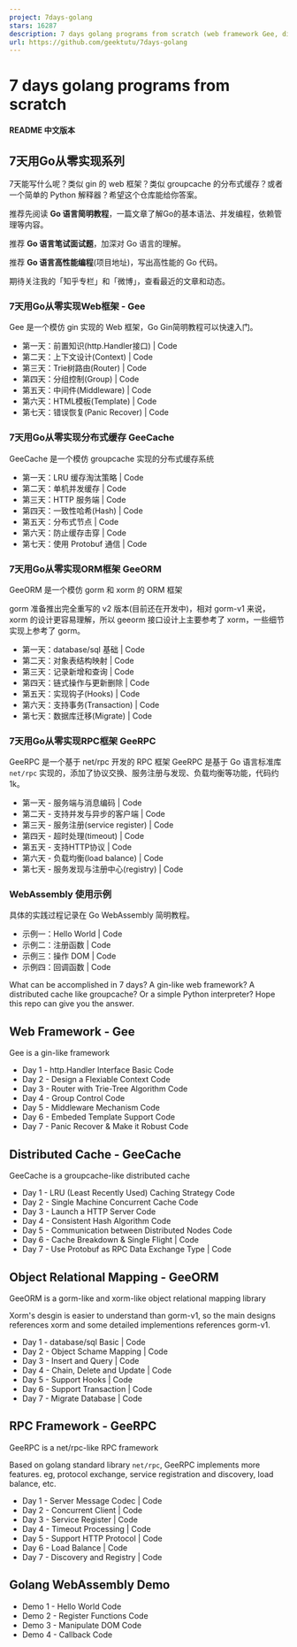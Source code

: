 ```yaml
---
project: 7days-golang
stars: 16287
description: 7 days golang programs from scratch (web framework Gee, distributed cache GeeCache, object relational mapping ORM framework GeeORM, rpc framework GeeRPC etc)  7天用Go动手写/从零实现系列
url: https://github.com/geektutu/7days-golang
---
```


7 days golang programs from scratch
===================================

**README 中文版本**

7天用Go从零实现系列
-----------

7天能写什么呢？类似 gin 的 web 框架？类似 groupcache 的分布式缓存？或者一个简单的 Python 解释器？希望这个仓库能给你答案。

推荐先阅读 **Go 语言简明教程**，一篇文章了解Go的基本语法、并发编程，依赖管理等内容。

推荐 **Go 语言笔试面试题**，加深对 Go 语言的理解。

推荐 **Go 语言高性能编程**(项目地址)，写出高性能的 Go 代码。

期待关注我的「知乎专栏」和「微博」，查看最近的文章和动态。

### 7天用Go从零实现Web框架 - Gee

Gee 是一个模仿 gin 实现的 Web 框架，Go Gin简明教程可以快速入门。

-   第一天：前置知识(http.Handler接口) | Code
-   第二天：上下文设计(Context) | Code
-   第三天：Trie树路由(Router) | Code
-   第四天：分组控制(Group) | Code
-   第五天：中间件(Middleware) | Code
-   第六天：HTML模板(Template) | Code
-   第七天：错误恢复(Panic Recover) | Code

### 7天用Go从零实现分布式缓存 GeeCache

GeeCache 是一个模仿 groupcache 实现的分布式缓存系统

-   第一天：LRU 缓存淘汰策略 | Code
-   第二天：单机并发缓存 | Code
-   第三天：HTTP 服务端 | Code
-   第四天：一致性哈希(Hash) | Code
-   第五天：分布式节点 | Code
-   第六天：防止缓存击穿 | Code
-   第七天：使用 Protobuf 通信 | Code

### 7天用Go从零实现ORM框架 GeeORM

GeeORM 是一个模仿 gorm 和 xorm 的 ORM 框架

gorm 准备推出完全重写的 v2 版本(目前还在开发中)，相对 gorm-v1 来说，xorm 的设计更容易理解，所以 geeorm 接口设计上主要参考了 xorm，一些细节实现上参考了 gorm。

-   第一天：database/sql 基础 | Code
-   第二天：对象表结构映射 | Code
-   第三天：记录新增和查询 | Code
-   第四天：链式操作与更新删除 | Code
-   第五天：实现钩子(Hooks) | Code
-   第六天：支持事务(Transaction) | Code
-   第七天：数据库迁移(Migrate) | Code

### 7天用Go从零实现RPC框架 GeeRPC

GeeRPC 是一个基于 net/rpc 开发的 RPC 框架 GeeRPC 是基于 Go 语言标准库 `net/rpc` 实现的，添加了协议交换、服务注册与发现、负载均衡等功能，代码约 1k。

-   第一天 - 服务端与消息编码 | Code
-   第二天 - 支持并发与异步的客户端 | Code
-   第三天 - 服务注册(service register) | Code
-   第四天 - 超时处理(timeout) | Code
-   第五天 - 支持HTTP协议 | Code
-   第六天 - 负载均衡(load balance) | Code
-   第七天 - 服务发现与注册中心(registry) | Code

### WebAssembly 使用示例

具体的实践过程记录在 Go WebAssembly 简明教程。

-   示例一：Hello World | Code
-   示例二：注册函数 | Code
-   示例三：操作 DOM | Code
-   示例四：回调函数 | Code

What can be accomplished in 7 days? A gin-like web framework? A distributed cache like groupcache? Or a simple Python interpreter? Hope this repo can give you the answer.

Web Framework - Gee
-------------------

Gee is a gin\-like framework

-   Day 1 - http.Handler Interface Basic Code
-   Day 2 - Design a Flexiable Context Code
-   Day 3 - Router with Trie-Tree Algorithm Code
-   Day 4 - Group Control Code
-   Day 5 - Middleware Mechanism Code
-   Day 6 - Embeded Template Support Code
-   Day 7 - Panic Recover & Make it Robust Code

Distributed Cache - GeeCache
----------------------------

GeeCache is a groupcache\-like distributed cache

-   Day 1 - LRU (Least Recently Used) Caching Strategy Code
-   Day 2 - Single Machine Concurrent Cache Code
-   Day 3 - Launch a HTTP Server Code
-   Day 4 - Consistent Hash Algorithm Code
-   Day 5 - Communication between Distributed Nodes Code
-   Day 6 - Cache Breakdown & Single Flight | Code
-   Day 7 - Use Protobuf as RPC Data Exchange Type | Code

Object Relational Mapping - GeeORM
----------------------------------

GeeORM is a gorm\-like and xorm\-like object relational mapping library

Xorm's desgin is easier to understand than gorm-v1, so the main designs references xorm and some detailed implementions references gorm-v1.

-   Day 1 - database/sql Basic | Code
-   Day 2 - Object Schame Mapping | Code
-   Day 3 - Insert and Query | Code
-   Day 4 - Chain, Delete and Update | Code
-   Day 5 - Support Hooks | Code
-   Day 6 - Support Transaction | Code
-   Day 7 - Migrate Database | Code

RPC Framework - GeeRPC
----------------------

GeeRPC is a net/rpc\-like RPC framework

Based on golang standard library `net/rpc`, GeeRPC implements more features. eg, protocol exchange, service registration and discovery, load balance, etc.

-   Day 1 - Server Message Codec | Code
-   Day 2 - Concurrent Client | Code
-   Day 3 - Service Register | Code
-   Day 4 - Timeout Processing | Code
-   Day 5 - Support HTTP Protocol | Code
-   Day 6 - Load Balance | Code
-   Day 7 - Discovery and Registry | Code

Golang WebAssembly Demo
-----------------------

-   Demo 1 - Hello World Code
-   Demo 2 - Register Functions Code
-   Demo 3 - Manipulate DOM Code
-   Demo 4 - Callback Code
